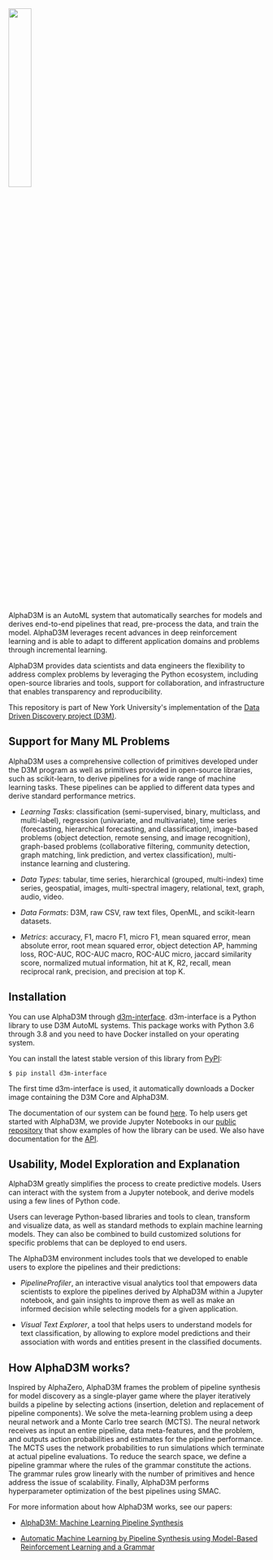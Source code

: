 <img src="https://gitlab.com/ViDA-NYU/d3m/alphad3m/-/raw/devel/AlphaD3M_logo.png" width=30%>


AlphaD3M is an AutoML system that automatically searches for models and derives end-to-end pipelines that read, 
pre-process the data, and train the model. AlphaD3M leverages recent advances in deep reinforcement learning and is 
able to adapt to different application domains and problems through incremental learning.

AlphaD3M provides data scientists and data engineers the flexibility to address complex problems by leveraging the 
Python ecosystem, including open-source libraries and tools, support for collaboration, and infrastructure that enables 
transparency and reproducibility. 

This repository is part of New York University's implementation of the 
[Data Driven Discovery project (D3M)](https://datadrivendiscovery.org/).


Support for Many ML Problems
----------------------------
AlphaD3M uses a comprehensive collection of primitives developed under the D3M program as well as primitives provided 
in open-source libraries, such as scikit-learn, to derive pipelines for a wide range of machine learning tasks. These 
pipelines can be applied to different data types and derive standard performance metrics.

- _Learning Tasks_: classification (semi-supervised, binary, multiclass, and multi-label), regression (univariate, and 
multivariate), time series (forecasting, hierarchical forecasting, and classification),  image-based problems (object 
detection, remote sensing, and image recognition), graph-based problems (collaborative filtering, community detection, 
graph matching, link prediction, and vertex classification),  multi-instance learning and clustering.

- _Data Types_: tabular, time series, hierarchical (grouped, multi-index) time series, geospatial, images, multi-spectral 
imagery, relational, text, graph, audio, video.

- _Data Formats_: D3M, raw CSV, raw text files, OpenML, and scikit-learn datasets.

- _Metrics_: accuracy, F1, macro F1, micro F1, mean squared error, mean absolute error, root mean squared error, object 
detection AP, hamming loss, ROC-AUC, ROC-AUC macro, ROC-AUC micro, jaccard similarity score, normalized mutual 
information, hit at K, R2, recall, mean reciprocal rank, precision, and precision at top K.


Installation
------------
You can use AlphaD3M through [d3m-interface](https://d3m-interface.readthedocs.io/en/latest/).  d3m-interface is a 
Python library to use D3M AutoML systems. This package works with Python 3.6 through 3.8 and  you need to have Docker installed on 
your operating system.

You  can install the latest stable version of this library from [PyPI](https://pypi.org/project/d3m-interface/):

```
$ pip install d3m-interface
```

The first time d3m-interface is used, it automatically downloads a Docker image containing the D3M Core and AlphaD3M.


The documentation of our system can be found [here](https://d3m-interface.readthedocs.io/).
To help users get started with AlphaD3M, we provide Jupyter Notebooks in our
[public repository](https://gitlab.com/ViDA-NYU/d3m/d3m_interface/-/tree/master/examples) that show examples of how the 
library can be used. We also have documentation for the [API](https://d3m-interface.readthedocs.io/en/latest/api.html).


Usability, Model Exploration and Explanation
--------------------------------------------
AlphaD3M greatly simplifies the process to create predictive models. Users can interact with the system from a 
Jupyter notebook, and derive models using a few lines of Python code.

Users can leverage Python-based libraries and tools to clean, transform and visualize data, as well as standard methods 
to explain machine learning models.  They can also be combined to  build customized solutions for specific problems that 
can be deployed to end users.

The AlphaD3M environment includes tools that we developed to enable users to explore the pipelines and their predictions:

- _PipelineProfiler_, an interactive visual analytics tool that empowers data scientists to explore the pipelines derived 
by AlphaD3M within a Jupyter notebook, and gain insights to improve them as well as make an informed decision while 
selecting models for a given application.

- _Visual Text Explorer_, a tool that helps users to understand models for text classification, by allowing to explore 
model predictions and their association with words and entities present in the classified documents.


How AlphaD3M works?
-------------------

Inspired by  AlphaZero, AlphaD3M frames the problem of pipeline synthesis for model discovery as a single-player game 
where the player iteratively builds a pipeline by selecting actions (insertion, deletion and replacement of pipeline 
components). We solve the meta-learning problem using a deep neural network and a Monte Carlo tree search (MCTS). 
The neural network receives as input an entire pipeline, data meta-features, and the problem, and outputs 
action probabilities and estimates for the pipeline performance. The MCTS uses the network probabilities to run 
simulations which terminate at actual pipeline evaluations.
To reduce the search space, we define a pipeline grammar where the rules of the grammar constitute the actions.  The 
grammar rules grow linearly with the number of primitives and hence address the issue of scalability. Finally, AlphaD3M
performs hyperparameter optimization of the best pipelines using SMAC.

For more information about how AlphaD3M works, see our papers:

- [AlphaD3M: Machine Learning Pipeline Synthesis](https://arxiv.org/abs/2111.02508)

- [Automatic Machine Learning by Pipeline Synthesis using Model-Based Reinforcement Learning and a Grammar](https://arxiv.org/abs/1905.10345)
